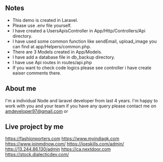 ## Notes

- This demo is created in Laravel.
- Please use .env file yourself.
- I have created a UsersApisController in App/Http/Controllers/Api directory.
- I have used some common function like sendEmail, upload_image you can find at app/Helpers/common.php.
- There are 3 Models created in App/Models.
- I have add a database file in db_backup directory.
- I have use Api routes in routes/api.php
- If you want to check code logics please see controller i have create eaiser comments there.

## About me

I'm a individual Node and laravel developer from last 4 years.
I'm happy to work with you and your team if you have any query please contact me on
amdeveloper97@gmail.com or 

## Live project by me
https://fashionporters.com
https://www.myindiagk.com
https://www.joinmdnow.com/
https://joeskills.com/admin/
http://13.244.86.130/admin
https://ca.nextdoor.com
https://stock.dialecticdev.com/

